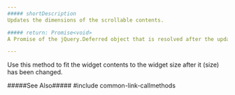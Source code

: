 ```yaml
---
##### shortDescription
Updates the dimensions of the scrollable contents.

##### return: Promise<void>
A Promise of the jQuery.Deferred object that is resolved after the update is completed.

---
```

Use this method to fit the widget contents to the widget size after it (size) has been changed.

#####See Also#####
#include common-link-callmethods